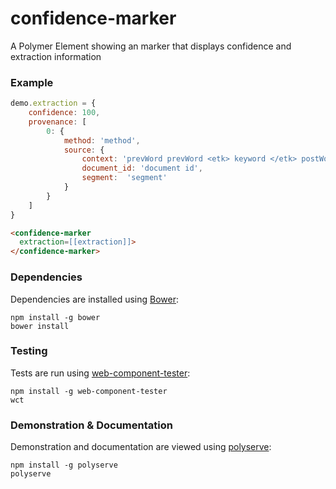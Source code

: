 # confidence-marker

A Polymer Element showing an marker that displays confidence and extraction information

### Example
```js
demo.extraction = {
	confidence: 100,
	provenance: [
		0: {
			method: 'method',
			source: {
				context: 'prevWord prevWord <etk> keyword </etk> postWord postWord',
				document_id: 'document id',
				segment:  'segment'
			}
		}
	]
}
```
```html
<confidence-marker
  extraction=[[extraction]]>
</confidence-marker>
```

### Dependencies

Dependencies are installed using [Bower](http://bower.io/):

    npm install -g bower
    bower install

### Testing

Tests are run using [web-component-tester](https://github.com/Polymer/web-component-tester):

    npm install -g web-component-tester
    wct

### Demonstration & Documentation

Demonstration and documentation are viewed using [polyserve](https://github.com/PolymerLabs/polyserve):

    npm install -g polyserve
    polyserve